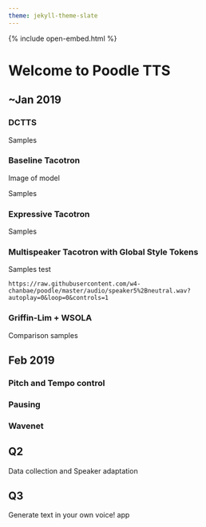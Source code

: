 ```yaml
---
theme: jekyll-theme-slate
---
```

{% include open-embed.html %}

# Welcome to Poodle TTS

## ~Jan 2019

### DCTTS

Samples

### Baseline Tacotron

Image of model

Samples

### Expressive Tacotron

Samples

### Multispeaker Tacotron with Global Style Tokens

Samples
test

`https://raw.githubusercontent.com/w4-chanbae/poodle/master/audio/speaker5%2Bneutral.wav?autoplay=0&loop=0&controls=1`

### Griffin-Lim + WSOLA

Comparison samples

## Feb 2019

### Pitch and Tempo control

### Pausing

### Wavenet

## Q2

Data collection and Speaker adaptation

## Q3

Generate text in your own voice! app



